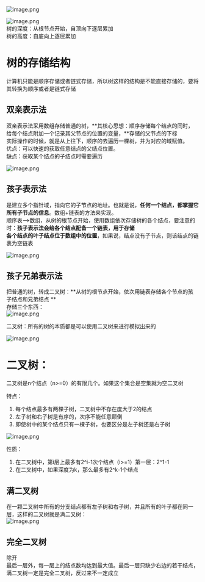 ![image.png](https://cdn.nlark.com/yuque/0/2022/png/2976158/1647668972162-598663af-7772-4afe-b584-5552dd65d978.png)



![image.png](https://cdn.nlark.com/yuque/0/2022/png/2976158/1647672856769-ff06ff48-6b58-46c5-8b39-af351df82f3c.png)<br />树的深度：从根节点开始，自顶向下逐层累加<br />树的高度：自底向上逐层累加

# 树的存储结构
计算机只能是顺序存储或者链式存储，所以树这样的结构是不能直接存储的，要将其转换为顺序或者是链式存储
## 双亲表示法

双亲表示法采用数组存储普通的树，**其核心思想：顺序存储每个结点的同时，给每个结点附加一个记录其父节点的位置的变量，**存储的父节点的下标<br />实际操作的时候，就是从上往下，顺序的去遍历一棵树，并为对应的域赋值。<br />优点：可以快速的获取任意结点的父结点位置。<br />缺点：获取某个结点的子结点时需要遍历

![image.png](https://cdn.nlark.com/yuque/0/2022/png/2976158/1647673443766-ab7de153-3240-4388-b21d-830c156387ac.png)



## 孩子表示法
是建立多个指针域，指向它的子节点的地址。也就是说，**任何一个结点，都掌握它所有子节点的信息**。数组+链表的方法来实现。<br />顺序表-->数组，从树的根节点开始，使用数组依次存储树的各个结点，要注意的时：**孩子表示法会给各个结点配备一个链表，用于存储**<br />**各个结点的叶子结点位于数组中的位置**，如果说，结点没有子节点，则该结点的链表为空链表

![image.png](https://cdn.nlark.com/yuque/0/2022/png/2976158/1647674282123-41980ad2-02d0-4e09-a719-3f7b1a3387b2.png)



## 孩子兄弟表示法

把普通的树，转成二叉树：**从树的根节点开始，依次用链表存储各个节点的孩子结点和兄弟结点 **<br />存储三个东西：<br />![image.png](https://cdn.nlark.com/yuque/0/2022/png/2976158/1647674571359-13d438d2-f1d9-4f29-854f-9e61bbfd3cb8.png)



二叉树：所有的树的本质都是可以使用二叉树来进行模拟出来的

![image.png](https://cdn.nlark.com/yuque/0/2022/png/2976158/1647674492537-924d98ff-5174-4302-9c61-54415b22283a.png)



# 二叉树：
二叉树是n个结点（n>=0）的有限几个。如果这个集合是空集就为空二叉树

特点：

1. 每个结点最多有两棵子树，二叉树中不存在度大于2的结点
1. 左子树和右子树是有序的，次序不能任意颠倒
1. 即使树中的某个结点只有一棵子树，也要区分是左子树还是右子树

![image.png](https://cdn.nlark.com/yuque/0/2022/png/2976158/1647678739441-696643d1-b553-4d94-af7c-83a9fad89460.png)<br />

性质：

1. 在二叉树中，第i层上最多有2^i-1次个结点（i>=1）第一层：2^1-1
1. 在二叉树中，如果深度为k，那么最多有2^k-1个结点


## 满二叉树
在一颗二叉树中所有的分支结点都有左子树和右子树，并且所有的叶子都在同一层，这样的二叉树就是满二叉树：<br />![image.png](https://cdn.nlark.com/yuque/0/2022/png/2976158/1647675497682-0e1f60bd-70e9-4ceb-adc2-17119e7a6201.png)



## 完全二叉树
除开<br />最后一层外，每一层上的结点数均达到最大值。最后一层只缺少右边的若干结点，满二叉树一定是完全二叉树，反过来不一定成立

